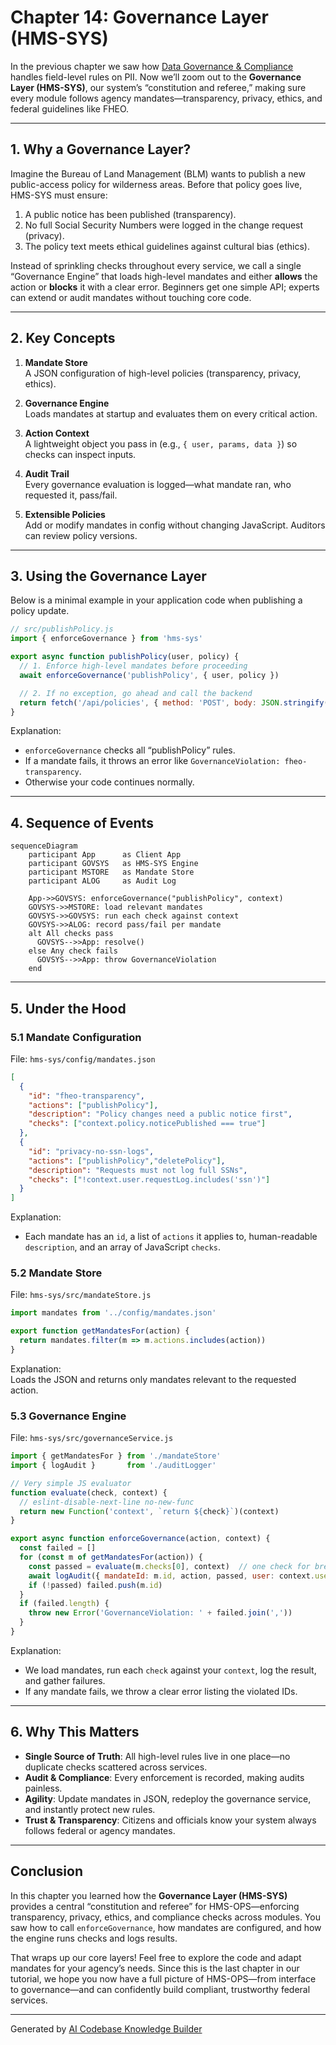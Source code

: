 # Chapter 14: Governance Layer (HMS-SYS)

In the previous chapter we saw how [Data Governance & Compliance](13_data_governance___compliance_.md) handles field-level rules on PII. Now we’ll zoom out to the **Governance Layer (HMS-SYS)**, our system’s “constitution and referee,” making sure every module follows agency mandates—transparency, privacy, ethics, and federal guidelines like FHEO.

---

## 1. Why a Governance Layer?

Imagine the Bureau of Land Management (BLM) wants to publish a new public-access policy for wilderness areas. Before that policy goes live, HMS-SYS must ensure:

1. A public notice has been published (transparency).  
2. No full Social Security Numbers were logged in the change request (privacy).  
3. The policy text meets ethical guidelines against cultural bias (ethics).

Instead of sprinkling checks throughout every service, we call a single “Governance Engine” that loads high-level mandates and either **allows** the action or **blocks** it with a clear error. Beginners get one simple API; experts can extend or audit mandates without touching core code.

---

## 2. Key Concepts

1. **Mandate Store**  
   A JSON configuration of high-level policies (transparency, privacy, ethics).

2. **Governance Engine**  
   Loads mandates at startup and evaluates them on every critical action.

3. **Action Context**  
   A lightweight object you pass in (e.g., `{ user, params, data }`) so checks can inspect inputs.

4. **Audit Trail**  
   Every governance evaluation is logged—what mandate ran, who requested it, pass/fail.

5. **Extensible Policies**  
   Add or modify mandates in config without changing JavaScript. Auditors can review policy versions.

---

## 3. Using the Governance Layer

Below is a minimal example in your application code when publishing a policy update.

```js
// src/publishPolicy.js
import { enforceGovernance } from 'hms-sys'

export async function publishPolicy(user, policy) {
  // 1. Enforce high-level mandates before proceeding
  await enforceGovernance('publishPolicy', { user, policy })

  // 2. If no exception, go ahead and call the backend
  return fetch('/api/policies', { method: 'POST', body: JSON.stringify(policy) })
}
```

Explanation:  
- `enforceGovernance` checks all “publishPolicy” rules.  
- If a mandate fails, it throws an error like `GovernanceViolation: fheo-transparency`.  
- Otherwise your code continues normally.

---

## 4. Sequence of Events

```mermaid
sequenceDiagram
    participant App      as Client App
    participant GOVSYS   as HMS-SYS Engine
    participant MSTORE   as Mandate Store
    participant ALOG     as Audit Log

    App->>GOVSYS: enforceGovernance("publishPolicy", context)
    GOVSYS->>MSTORE: load relevant mandates
    GOVSYS->>GOVSYS: run each check against context
    GOVSYS->>ALOG: record pass/fail per mandate
    alt All checks pass
      GOVSYS-->>App: resolve()
    else Any check fails
      GOVSYS-->>App: throw GovernanceViolation
    end
```

---

## 5. Under the Hood

### 5.1 Mandate Configuration

File: `hms-sys/config/mandates.json`

```json
[
  {
    "id": "fheo-transparency",
    "actions": ["publishPolicy"],
    "description": "Policy changes need a public notice first",
    "checks": ["context.policy.noticePublished === true"]
  },
  {
    "id": "privacy-no-ssn-logs",
    "actions": ["publishPolicy","deletePolicy"],
    "description": "Requests must not log full SSNs",
    "checks": ["!context.user.requestLog.includes('ssn')"]
  }
]
```

Explanation:  
- Each mandate has an `id`, a list of `actions` it applies to, human-readable `description`, and an array of JavaScript `checks`.

### 5.2 Mandate Store

File: `hms-sys/src/mandateStore.js`

```js
import mandates from '../config/mandates.json'

export function getMandatesFor(action) {
  return mandates.filter(m => m.actions.includes(action))
}
```

Explanation:  
Loads the JSON and returns only mandates relevant to the requested action.

### 5.3 Governance Engine

File: `hms-sys/src/governanceService.js`

```js
import { getMandatesFor } from './mandateStore'
import { logAudit }       from './auditLogger'

// Very simple JS evaluator
function evaluate(check, context) {
  // eslint-disable-next-line no-new-func
  return new Function('context', `return ${check}`)(context)
}

export async function enforceGovernance(action, context) {
  const failed = []
  for (const m of getMandatesFor(action)) {
    const passed = evaluate(m.checks[0], context)  // one check for brevity
    await logAudit({ mandateId: m.id, action, passed, user: context.user.id })
    if (!passed) failed.push(m.id)
  }
  if (failed.length) {
    throw new Error('GovernanceViolation: ' + failed.join(','))
  }
}
```

Explanation:  
- We load mandates, run each `check` against your `context`, log the result, and gather failures.  
- If any mandate fails, we throw a clear error listing the violated IDs.

---

## 6. Why This Matters

- **Single Source of Truth**: All high-level rules live in one place—no duplicate checks scattered across services.  
- **Audit & Compliance**: Every enforcement is recorded, making audits painless.  
- **Agility**: Update mandates in JSON, redeploy the governance service, and instantly protect new rules.  
- **Trust & Transparency**: Citizens and officials know your system always follows federal or agency mandates.

---

## Conclusion

In this chapter you learned how the **Governance Layer (HMS-SYS)** provides a central “constitution and referee” for HMS-OPS—enforcing transparency, privacy, ethics, and compliance checks across modules. You saw how to call `enforceGovernance`, how mandates are configured, and how the engine runs checks and logs results.

That wraps up our core layers! Feel free to explore the code and adapt mandates for your agency’s needs. Since this is the last chapter in our tutorial, we hope you now have a full picture of HMS-OPS—from interface to governance—and can confidently build compliant, trustworthy federal services.

---

Generated by [AI Codebase Knowledge Builder](https://github.com/The-Pocket/Tutorial-Codebase-Knowledge)